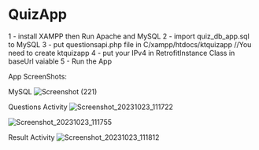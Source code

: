 # QuizApp
1 - install XAMPP then Run Apache and MySQL
2 - import quiz_db_app.sql to MySQL
3 - put questionsapi.php file in C/xampp/htdocs/ktquizapp  //You need to create ktquizapp
4 - put your IPv4 in RetrofitInstance Class in baseUrl vaiable
5 - Run the App


App ScreenShots:

MySQL
![Screenshot (221)](https://github.com/Omidavz/QuizApp/assets/95022891/91ef5b70-9ad4-43f0-b039-210ed8fbb08e)

Questions Activity
![Screenshot_20231023_111722](https://github.com/Omidavz/QuizApp/assets/95022891/4827423a-68a4-4b17-ad5e-da5006846754)

![Screenshot_20231023_111755](https://github.com/Omidavz/QuizApp/assets/95022891/fdf74742-2f25-4f49-a295-b35f9758d116)

Result Activity
![Screenshot_20231023_111812](https://github.com/Omidavz/QuizApp/assets/95022891/4be62536-d37f-4158-861e-b1914046c0e2)



